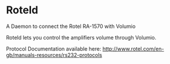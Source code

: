 
# Roteld
A Daemon to connect the Rotel RA-1570 with Volumio

Roteld lets you control the amplifiers volume through Volumio.

Protocol Documentation available here:
http://www.rotel.com/en-gb/manuals-resources/rs232-protocols